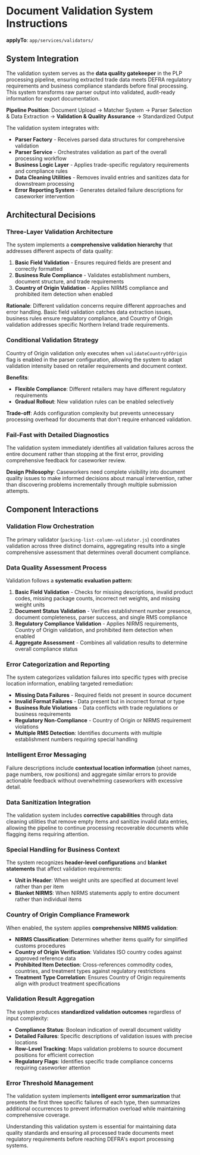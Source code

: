 # Document Validation System Instructions

**applyTo**: `app/services/validators/`

## System Integration

The validation system serves as the **data quality gatekeeper** in the PLP processing pipeline, ensuring extracted trade data meets DEFRA regulatory requirements and business compliance standards before final processing. This system transforms raw parser output into validated, audit-ready information for export documentation.

**Pipeline Position**: Document Upload → Matcher System → Parser Selection & Data Extraction → **Validation & Quality Assurance** → Standardized Output

The validation system integrates with:
- **Parser Factory** - Receives parsed data structures for comprehensive validation
- **Parser Service** - Orchestrates validation as part of the overall processing workflow  
- **Business Logic Layer** - Applies trade-specific regulatory requirements and compliance rules
- **Data Cleaning Utilities** - Removes invalid entries and sanitizes data for downstream processing
- **Error Reporting System** - Generates detailed failure descriptions for caseworker intervention

## Architectural Decisions

### Three-Layer Validation Architecture
The system implements a **comprehensive validation hierarchy** that addresses different aspects of data quality:

1. **Basic Field Validation** - Ensures required fields are present and correctly formatted
2. **Business Rule Compliance** - Validates establishment numbers, document structure, and trade requirements
3. **Country of Origin Validation** - Applies NIRMS compliance and prohibited item detection when enabled

**Rationale**: Different validation concerns require different approaches and error handling. Basic field validation catches data extraction issues, business rules ensure regulatory compliance, and Country of Origin validation addresses specific Northern Ireland trade requirements.

### Conditional Validation Strategy
Country of Origin validation only executes when `validateCountryOfOrigin` flag is enabled in the parser configuration, allowing the system to adapt validation intensity based on retailer requirements and document context.

**Benefits**:
- **Flexible Compliance**: Different retailers may have different regulatory requirements
- **Gradual Rollout**: New validation rules can be enabled selectively

**Trade-off**: Adds configuration complexity but prevents unnecessary processing overhead for documents that don't require enhanced validation.

### Fail-Fast with Detailed Diagnostics
The validation system immediately identifies all validation failures across the entire document rather than stopping at the first error, providing comprehensive feedback for caseworker review.

**Design Philosophy**: Caseworkers need complete visibility into document quality issues to make informed decisions about manual intervention, rather than discovering problems incrementally through multiple submission attempts.

## Component Interactions

### Validation Flow Orchestration
The primary validator (`packing-list-column-validator.js`) coordinates validation across three distinct domains, aggregating results into a single comprehensive assessment that determines overall document compliance.

### Data Quality Assessment Process
Validation follows a **systematic evaluation pattern**:

1. **Basic Field Validation** - Checks for missing descriptions, invalid product codes, missing package counts, incorrect net weights, and missing weight units
2. **Document Status Validation** - Verifies establishment number presence, document completeness, parser success, and single RMS compliance
3. **Regulatory Compliance Validation** - Applies NIRMS requirements, Country of Origin validation, and prohibited item detection when enabled
4. **Aggregate Assessment** - Combines all validation results to determine overall compliance status

### Error Categorization and Reporting
The system categorizes validation failures into specific types with precise location information, enabling targeted remediation:

- **Missing Data Failures** - Required fields not present in source document
- **Invalid Format Failures** - Data present but in incorrect format or type
- **Business Rule Violations** - Data conflicts with trade regulations or business requirements
- **Regulatory Non-Compliance** - Country of Origin or NIRMS requirement violations
- **Multiple RMS Detection**: Identifies documents with multiple establishment numbers requiring special handling

### Intelligent Error Messaging
Failure descriptions include **contextual location information** (sheet names, page numbers, row positions) and aggregate similar errors to provide actionable feedback without overwhelming caseworkers with excessive detail.

### Data Sanitization Integration
The validation system includes **corrective capabilities** through data cleaning utilities that remove empty items and sanitize invalid data entries, allowing the pipeline to continue processing recoverable documents while flagging items requiring attention.

### Special Handling for Business Context
The system recognizes **header-level configurations** and **blanket statements** that affect validation requirements:

- **Unit in Header**: When weight units are specified at document level rather than per item
- **Blanket NIRMS**: When NIRMS statements apply to entire document rather than individual items

### Country of Origin Compliance Framework
When enabled, the system applies **comprehensive NIRMS validation**:

- **NIRMS Classification**: Determines whether items qualify for simplified customs procedures
- **Country of Origin Verification**: Validates ISO country codes against approved reference data
- **Prohibited Item Detection**: Cross-references commodity codes, countries, and treatment types against regulatory restrictions
- **Treatment Type Correlation**: Ensures Country of Origin requirements align with product treatment specifications

### Validation Result Aggregation
The system produces **standardized validation outcomes** regardless of input complexity:

- **Compliance Status**: Boolean indication of overall document validity
- **Detailed Failures**: Specific descriptions of validation issues with precise locations
- **Row-Level Tracking**: Maps validation problems to source document positions for efficient correction
- **Regulatory Flags**: Identifies specific trade compliance concerns requiring caseworker attention

### Error Threshold Management
The validation system implements **intelligent error summarization** that presents the first three specific failures of each type, then summarizes additional occurrences to prevent information overload while maintaining comprehensive coverage.

Understanding this validation system is essential for maintaining data quality standards and ensuring all processed trade documents meet regulatory requirements before reaching DEFRA's export processing systems.

